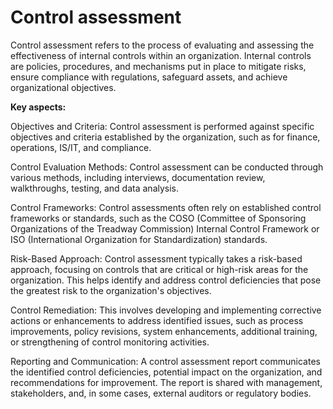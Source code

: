 # Control assessment

Control assessment refers to the process of evaluating and assessing the effectiveness of internal controls within an organization. Internal controls are policies, procedures, and mechanisms put in place to mitigate risks, ensure compliance with regulations, safeguard assets, and achieve organizational objectives.

**Key aspects:**

Objectives and Criteria: Control assessment is performed against specific objectives and criteria established by the organization, such as for finance, operations, IS/IT, and compliance.

Control Evaluation Methods: Control assessment can be conducted through various methods, including interviews, documentation review, walkthroughs, testing, and data analysis.

Control Frameworks: Control assessments often rely on established control frameworks or standards, such as the COSO (Committee of Sponsoring Organizations of the Treadway Commission) Internal Control Framework or ISO (International Organization for Standardization) standards.

Risk-Based Approach: Control assessment typically takes a risk-based approach, focusing on controls that are critical or high-risk areas for the organization. This helps identify and address control deficiencies that pose the greatest risk to the organization's objectives.

Control Remediation: This involves developing and implementing corrective actions or enhancements to address identified issues, such as process improvements, policy revisions, system enhancements, additional training, or strengthening of control monitoring activities.

Reporting and Communication: A control assessment report communicates the identified control deficiencies, potential impact on the organization, and recommendations for improvement. The report is shared with management, stakeholders, and, in some cases, external auditors or regulatory bodies.
